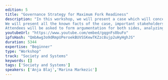 ```yaml
---
edition: 5
title: "Governance Strategy for Maximum Fork Readiness"
description: "In this workshop, we will present a case which will concern a fictional blockchain with characteristics similar to Ethereum and a potential fork of that blockchain. Based on an imaginary event, but with realistic elements, the fork will be linked to the phenomenon of tech giants issuing their own currency.
We will present all the known facts of the case, important stakeholders, relevant circumstances of the fork, actions taken by individuals and the community as well as the rest of the information that influenced decisions taken by the involved parties. We will create three claims for each party which together form a dispute between primary blockchain community and the forked community. 
Attendees will be asked to form argumentation for both sides, analyzing and applying current customs, norms, and protocols with respect to crypto law and already existing practice in the blockchain community. The objective of the workshop is to form an interdisciplinary cooperation and practice combinations of expertise needed to create persuasive and complex argumentation. They will take into account practicalities, e.g. protocol design, the politics and efforts of stakeholders as well as the usual scenarios, communication management, expected public relation management, intellectual property hacks, and standard business ethics."
youtubeUrl: "https://www.youtube.com/embed/gqgnFs0buFo"
ipfsHash: "QmbAwg3o9dRmpUPeroekBUVSSKewTKZzc8ujp2uHyHghJS"
duration: 5344
expertise: "Beginner"
type: "Workshop"
track: "Society and Systems"
keywords: []
tags: ['Society and Systems']
speakers: ['Anja Blaj','Marina Markezic']
---
```

